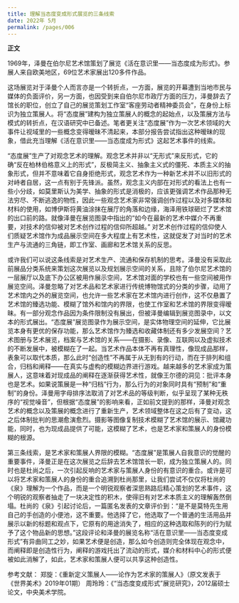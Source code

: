 ```yaml
---
title: 理解当态度变成形式展览的三条线索
date: 2022年 5月 
permalink: /pages/006
---
```


**正文**

1969年，泽曼在伯尔尼艺术馆策划了展览《活在意识里——当态度成为形式》。参展人来自欧美地区，69位艺术家展出120多件作品。

这场展览对于泽曼个人而言亦是一个转折点，一方面，展览的开幕遭到当地市民与媒体的负面评价，另一方面，也因受到来自伯尔尼市政厅方面的压力，泽曼辞去了馆长的职位，创立了自己的展览策划工作室“客座劳动者精神委员会”，在身份上标识为独立策展人。将“态度展”建构为独立策展人的概念的起始点，以及策展方法与模式的转折点，在汉语研究中已备述。笔者更关注“态度展”作为一次艺术领域的大事件让视域里的一些概念变得暧昧不清起来，本部分报告尝试指出这种暧昧的现象，借此充当理解《活在意识里——当态度成为形式》这起艺术事件的线索。

“态度展”生产了对观念艺术的理解。观念艺术并非以“无形式”来反形式，它的确“反在柏林伯格意义上的形式”，反极简主义、抽象主义式的僵死、本质主义的抽象形式，但并不意味着它自身拒绝形式，观念艺术作为一种新艺术并不以旧形式的对峙者自居，这一点有别于先锋派。虽然，观念主义内部在对形式的看法上也有一些小分歧，如莫里斯认为美学、抽象的形式是消极的，应该更强调艺术作品那种无法穷尽、不断逃逸的物性，因此一些观念艺术家非常强调创作过程以及对多媒体和材料的使用，如博伊斯将黄油涂抹在展厅的角落和边缘，海泽用铁球砸烂了艺术馆的出口前的路。就像泽曼在展览图录中指出的“如今在最新的艺术中媒介不再重要，对技术的信仰被对艺术创作过程的信仰所超越。” 对艺术创作过程的信仰使人们质疑艺术馆作为成品展示空间在多大程度上有艺术性，这就促发了对当时的艺术生产与流通的三角链，即工作室、画廊和艺术馆关系的反思。

或许我们可以说这条线索是对艺术生产、流通和保存机制的思考。泽曼没有采取此前展品分类系统来策划这次展览以及规划展示空间的关系，且除了伯尔尼艺术馆的一层展厅以及底下办公区被用作展示空间，艺术馆对面的学校也有一些空间被用作展览空间。泽曼忽略了对艺术品和艺术家进行传统博物馆式的分类的步骤，动用了艺术馆内之外的展览空间，也允许一些艺术家在艺术馆内进行创作，这不仅悬置了艺术馆的臻选功能、模糊了馆外和馆内的界限，也使工作室和艺术馆的界限变得暧昧。有一部分观念作品因为条件限制没有展出，但被泽曼编辑到展览图录中，以文本的形式展出。“态度展”展览图录作为展示空间，是实体物理空间的延伸，它比展览本身有更优的保存功能，那么艺术馆作为臻选和收藏体制还有多少发展空间？艺术图册与艺术展览，档案与艺术馆的关系——在摄影、录像、互联网以及虚拟技术的不断发展中，被模糊在了一起。当艺术作品本体不再有真理性，像现成品那样，表象可以取代本质，那么此时“创造性”不再属于从无到有的行动，而在于排列和组合，归档和阐释——在真实与虚构的模糊边界进行游戏。越来越多的艺术家成为策展人，这意味着对现成品的阐释在逐渐获得艺术性，就像王尔德的洞见：批评本身也是艺术。如果说策展是一种“归档”行为，那么行为的对象同时具有“预制”和“重制”的身份。泽曼用字母排序法取消了对艺术品的等级判断，似乎呈现了某种无秩序的“视觉噪音”，但根据“态度展”的影响来看，正如前文提到的那样，泽曼对观念艺术的概念以及策展的概念进行了重新生产，艺术领域整体在这之后有了变动，这之后体制批判的思潮愈演愈烈。摄影等图像复制技术模糊了艺术馆的展示、馆藏功能，同时，也为现成品提供了可能，这模糊了艺术，也是艺术家和策展人的身份模糊的根源。

第三条线索，是艺术家和策展人界限的模糊。“态度展”是策展人自我意识的觉醒的重要事件，泽曼正是在这次展览之后辞去艺术馆馆长一职，成为独立策展人的。同时也是杜尚之后，一次引起反响的艺术家与策展人身份的有意识的重合。或许是可以将艺术家和策展人的身份的重合追溯到杜尚那里，让我们尝试不仅仅将杜尚的《泉》理解为一个作品，而是一个明锐观察者深思熟路后精心策划的艺术事件，这个明锐的观察者抽走了一块决定性的积木，使得旧有对艺术本质主义的理解轰然倒塌。杜尚的《泉》引起讨论后，一篇匿名发表的文章评价到：“是不是莫特先生用自己的手创造的小便池，这不重要。他选择了它，他选取了一个普通的生活用品并展示以新的标题和观点下，它原有的用途消失了，相应的这种选取和陈列的行为赋予了这个物品新的思想。”这段评论和泽曼的展览名称“活在意识里——当态度变成形式”有异曲同工之妙，如果艺术便是创造，那么如今创造则完全体现在观念中，而阐释即是创造性行为，阐释的游戏托出了流动的形式，媒介和材料中心的形式便被如此消解了，如此，艺术家和策展人便可以共享这种创造性。


参考文献：
郑旋：《重新定义策展人——论作为艺术家的策展人》（原文发表于《世界美术》2019年01期）
周玲玲：《“当态度变成形式”展览研究》，2012届硕士论文，中央美术学院。
